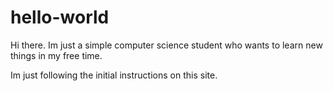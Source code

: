 # hello-world
Hi there. Im just a simple computer science student who wants to learn new things in my free time.

Im just following the initial instructions on this site.
